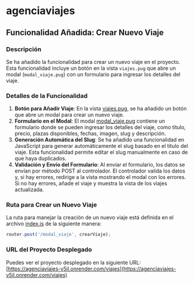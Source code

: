# agenciaviajes

## Funcionalidad Añadida: Crear Nuevo Viaje

### Descripción
Se ha añadido la funcionalidad para crear un nuevo viaje en el proyecto. Esta funcionalidad incluye un botón en la vista `viajes.pug` que abre un modal (`modal_viaje.pug`) con un formulario para ingresar los detalles del viaje.

### Detalles de la Funcionalidad
1. **Botón para Añadir Viaje**: En la vista [viajes.pug](views/viajes.pug), se ha añadido un botón que abre un modal para crear un nuevo viaje.
2. **Formulario en el Modal**: El modal [modal_viaje.pug](views/layout/modal_viaje.pug) contiene un formulario donde se pueden ingresar los detalles del viaje, como título, precio, plazas disponibles, fechas, imagen, slug y descripción.
3. **Generación Automática del Slug**: Se ha añadido una funcionalidad en JavaScript para generar automáticamente el slug basado en el título del viaje. Esta funcionalidad permite editar el slug manualmente en caso de que haya duplicados.
4. **Validación y Envío del Formulario**: Al enviar el formulario, los datos se envían por método POST al controlador. El controlador valida los datos y, si hay errores, redirige a la vista mostrando el modal con los errores. Si no hay errores, añade el viaje y muestra la vista de los viajes actualizada.

### Ruta para Crear un Nuevo Viaje
La ruta para manejar la creación de un nuevo viaje está definida en el archivo [index.js](routers/index.js) de la siguiente manera:
```javascript
router.post('/modal_viaje', crearViaje);
```

### URL del Proyecto Desplegado
Puedes ver el proyecto desplegado en la siguiente URL: [https://agenciaviajes-v5il.onrender.com/viajes](https://agenciaviajes-v5il.onrender.com/viajes)